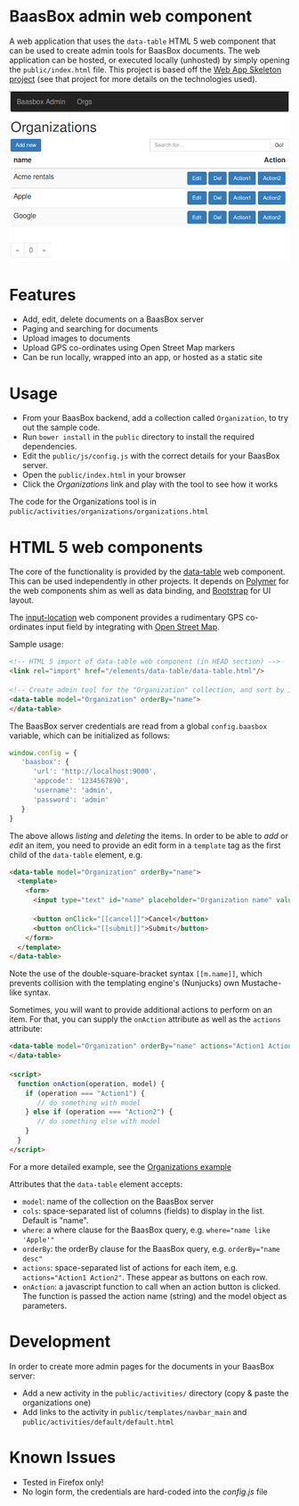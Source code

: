 # BaasBox admin web component

A web application that uses the ```data-table``` HTML 5 web component that can be used to create admin tools for BaasBox documents. The web application can be hosted, or executed locally (unhosted) by simply opening the ```public/index.html``` file. This project is based off the [Web App Skeleton project][webapp_skeleton] (see that project for more details on the technologies used).

![Screenshot](screenshot.png)

# Features

- Add, edit, delete documents on a BaasBox server
- Paging and searching for documents
- Upload images to documents
- Upload GPS co-ordinates using Open Street Map markers
- Can be run locally, wrapped into an app, or hosted as a static site

# Usage

- From your BaasBox backend, add a collection called ```Organization```, to try out the sample code.
- Run ```bower install``` in the ```public``` directory to install the required dependencies. 
- Edit the ```public/js/config.js``` with the correct details for your BaasBox server.
- Open the ```public/index.html``` in your browser
- Click the *Organizations* link and play with the tool to see how it works

The code for the Organizations tool is in ```public/activities/organizations/organizations.html```

# HTML 5 web components

The core of the functionality is provided by the [data-table][] web component. This can be used independently in other projects. It depends on [Polymer][] for the web components shim as well as data binding, and [Bootstrap][] for UI layout. 

The [input-location][] web component provides a rudimentary GPS co-ordinates input field by integrating with [Open Street Map][osm].

Sample usage:
```html
<!-- HTML 5 import of data-table web component (in HEAD section) -->
<link rel="import" href="/elements/data-table/data-table.html"/>

<!-- Create admin tool for the "Organization" collection, and sort by it's "name" field -->
<data-table model="Organization" orderBy="name">
</data-table>
```

The BaasBox server credentials are read from a global ```config.baasbox``` variable, which can be initialized as follows:

```javascript
window.config = {
   'baasbox': {
      'url': 'http://localhost:9000',
      'appcode': '1234567890',
      'username': 'admin',
      'password': 'admin'
   }
}
```

The above allows *listing* and *deleting* the items. In order to be able to *add* or *edit* an item, you need to provide an edit form in a ```template``` tag as the first child of the ```data-table``` element, e.g.

```html
<data-table model="Organization" orderBy="name">
  <template>
    <form>
      <input type="text" id="name" placeholder="Organization name" value="[[m.name]]"/>
      
      <button onClick="[[cancel]]">Cancel</button>
      <button onClick="[[submit]]">Submit</button>
    </form>
  </template>
</data-table>
```

Note the use of the double-square-bracket syntax ```[[m.name]]```, which prevents collision with the templating engine's (Nunjucks) own Mustache-like syntax.

Sometimes, you will want to provide additional actions to perform on an item. For that, you can supply the ```onAction``` attribute as well as the ```actions``` attribute:

```html
<data-table model="Organization" orderBy="name" actions="Action1 Action2" onAction="onAction">
</data-table>

<script>
  function onAction(operation, model) {
    if (operation === "Action1") {
       // do something with model
    } else if (operation === "Action2") {
       // do something else with model
    }
  }
</script>
```

For a more detailed example, see the [Organizations example][org_example]

Attributes that the ```data-table``` element accepts:

- ```model```: name of the collection on the BaasBox server
- ```cols```: space-separated list of columns (fields) to display in the list. Default is "name".
- ```where```: a where clause for the BaasBox query, e.g. ```where="name like 'Apple'"```
- ```orderBy```: the orderBy clause for the BaasBox query, e.g. ```orderBy="name desc"```
- ```actions```: space-separated list of actions for each item, e.g. ```actions="Action1 Action2"```. These appear as buttons on each row.
- ```onAction```: a javascript function to call when an action button is clicked. The function is passed the action name (string) and the model object as parameters.

# Development

In order to create more admin pages for the documents in your BaasBox server:

- Add a new activity in the ```public/activities/``` directory (copy & paste the organizations one)
- Add links to the activity in ```public/templates/navbar_main``` and ```public/activities/default/default.html```

# Known Issues

- Tested in Firefox only!
- No login form, the credentials are hard-coded into the *config.js* file

 [webapp_skeleton]: https://github.com/tobykurien/webapp_skeleton
 [Polymer]: http://www.polymer-project.org/
 [Bootstrap]: http://getbootstrap.com/
 [osm]: http://www.openstreetmap.org/
 [data-table]: https://github.com/tobykurien/baasbox_admin/tree/master/public/elements/data-table
 [input-location]: https://github.com/tobykurien/baasbox_admin/tree/master/public/elements/input-location
 [org_example]: https://github.com/tobykurien/baasbox_admin/tree/master/public/activities/organizations


